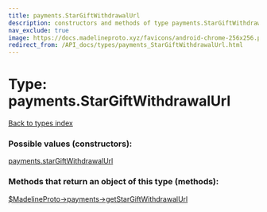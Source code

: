 ```yaml
---
title: payments.StarGiftWithdrawalUrl
description: constructors and methods of type payments.StarGiftWithdrawalUrl
nav_exclude: true
image: https://docs.madelineproto.xyz/favicons/android-chrome-256x256.png
redirect_from: /API_docs/types/payments_StarGiftWithdrawalUrl.html
---
```

# Type: payments.StarGiftWithdrawalUrl
[Back to types index](index.html)



### Possible values (constructors):

[payments.starGiftWithdrawalUrl](/API_docs/constructors/payments.starGiftWithdrawalUrl.html)  



### Methods that return an object of this type (methods):

[$MadelineProto->payments->getStarGiftWithdrawalUrl](/API_docs/methods/payments.getStarGiftWithdrawalUrl.html)  




